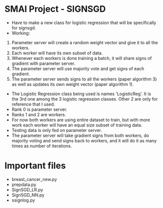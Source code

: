 # SMAI Project - SIGNSGD
- Have to make a new class for logistic regression that will be specifically for signsgd.
- Working:
1. Parameter server will create a random weight vector and give it to all the workers.
2. Each worker will have its own subset of data.
3. Whenever each workers is done training a batch, it will share signs of gradient with parameter server.
4. The parameter server will use majority vote and get signs of each gradient.
5. The parameter server sends signs to all the workers (paper algorithm 3) as well as updates its own weight vector (paper algorithm 1).
- The Logistic Regression class being used is names 'LogisticReg'. It is the 3rd one among the 3 logistic regression classes. Other 2 are only for reference that I used.
- Rank 0 is parameter server.
- Ranks 1 and 2 are workers.
- For now both workers are using entire dataset to train, but with more work each worker will have an equal size subset of training data.
- Testing data is only fed on parameter server.
- The parameter server will take gradient signs from both workers, do majority voting and send signs back to workers, and it will do it as many times as number of iterations.

# Important files
- breast_cancer_new.py
- prepdata.py
- SignSGD_LR.py
- SignSGD_NN.py
- ssignlog.py